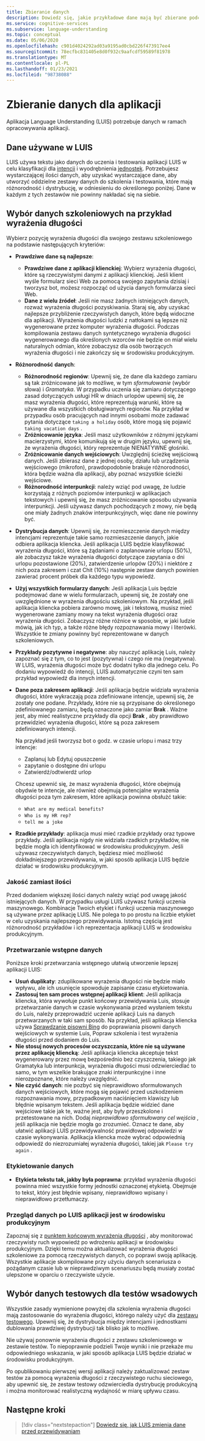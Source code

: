 ```yaml
---
title: Zbieranie danych
description: Dowiedz się, jakie przykładowe dane mają być zbierane podczas opracowywania aplikacji
ms.service: cognitive-services
ms.subservice: language-understanding
ms.topic: conceptual
ms.date: 05/06/2020
ms.openlocfilehash: c901d4024292ad03a9195ad0cbd226f473917ee4
ms.sourcegitcommit: 78ecfbc831405e8d0f932c9aafcdf59589f81978
ms.translationtype: MT
ms.contentlocale: pl-PL
ms.lasthandoff: 01/23/2021
ms.locfileid: "98738088"
---
```

# <a name="data-collection-for-your-app"></a>Zbieranie danych dla aplikacji

Aplikacja Language Understanding (LUIS) potrzebuje danych w ramach opracowywania aplikacji.

## <a name="data-used-in-luis"></a>Dane używane w LUIS

LUIS używa tekstu jako danych do uczenia i testowania aplikacji LUIS w celu klasyfikacji dla [intencji](luis-concept-intent.md) i wyodrębnienia [jednostek](luis-concept-entity-types.md). Potrzebujesz wystarczającej ilości danych, aby uzyskać wystarczające dane, aby utworzyć oddzielne zestawy danych do szkolenia i testowania, które mają różnorodność i dystrybucję, w odniesieniu do określonego poniżej.  Dane w każdym z tych zestawów nie powinny nakładać się na siebie.

## <a name="training-data-selection-for-example-utterances"></a>Wybór danych szkoleniowych na przykład wyrażenia długości

Wybierz pozycję wyrażenia długości dla swojego zestawu szkoleniowego na podstawie następujących kryteriów:

* **Prawdziwe dane są najlepsze**:
    * **Prawdziwe dane z aplikacji klienckiej**: Wybierz wyrażenia długości, które są rzeczywistymi danymi z aplikacji klienckiej.  Jeśli klient wyśle formularz sieci Web za pomocą swojego zapytania dzisiaj i tworzysz bot, możesz rozpocząć od użycia danych formularza sieci Web.
    * **Dane z wielu źródeł**: Jeśli nie masz żadnych istniejących danych, rozważ wyrażenia długości pozyskiwania.  Staraj się, aby uzyskać najlepsze przybliżenie rzeczywistych danych, które będą widoczne dla aplikacji. Wyrażenia długości ludzki z natłokami są lepsze niż wygenerowane przez komputer wyrażenia długości.  Podczas kompilowania zestawu danych syntetycznego wyrażenia długości wygenerowanego dla określonych wzorców nie będzie on miał wielu naturalnych odmian, które zobaczysz dla osób tworzących wyrażenia długości i nie zakończy się w środowisku produkcyjnym.
* **Różnorodność danych**:
    * **Różnorodność regionów**: Upewnij się, że dane dla każdego zamiaru są tak zróżnicowane jak to możliwe, w tym _sformułowanie_ (wybór słowa) i _Gramatyka_.  W przypadku uczenia się zamiaru dotyczącego zasad dotyczących usługi HR w dniach urlopów upewnij się, że masz wyrażenia długości, które reprezentują warunki, które są używane dla wszystkich obsługiwanych regionów.  Na przykład w przypadku osób pracujących nad innymi osobami może zadawać pytania dotyczące `taking a holiday` osób, które mogą się pojawić `taking vacation days` .
    * **Zróżnicowanie języka**: Jeśli masz użytkowników z różnymi językami macierzystymi, które komunikują się w drugim języku, upewnij się, że wyrażenia długości, który reprezentuje NIENATYWNE głośniki.
    * **Zróżnicowanie danych wejściowych**: Uwzględnij ścieżkę wejściową danych. Jeśli zbierasz dane z jednej osoby, działu lub urządzenia wejściowego (mikrofon), prawdopodobnie brakuje różnorodności, która będzie ważna dla aplikacji, aby poznać wszystkie ścieżki wejściowe.
    * **Różnorodność interpunkcji**: należy wziąć pod uwagę, że ludzie korzystają z różnych poziomów interpunkcji w aplikacjach tekstowych i upewnij się, że masz zróżnicowanie sposobu używania interpunkcji. Jeśli używasz danych pochodzących z mowy, nie będą one miały żadnych znaków interpunkcyjnych, więc dane nie powinny być.
* **Dystrybucja danych**: Upewnij się, że rozmieszczenie danych między intencjami reprezentuje takie samo rozmieszczenie danych, jakie odbiera aplikacja kliencka. Jeśli aplikacja LUIS będzie klasyfikować wyrażenia długości, które są żądaniami o zaplanowanie urlopu (50%), ale zobaczysz także wyrażenia długości dotyczące zapytania o dni urlopu pozostawione (20%), zatwierdzenie urlopów (20%) i niektóre z nich poza zakresem i czat Chit (10%) następnie zestaw danych powinien zawierać procent próbek dla każdego typu wypowiedź.
* **Użyj wszystkich formularzy danych**: Jeśli aplikacja Luis będzie podejmować dane w wielu formularzach, upewnij się, że zostały one uwzględnione w wyrażenia długościu szkoleniowym. Na przykład, jeśli aplikacja kliencka pobiera zarówno mowę, jak i tekstową, musisz mieć wygenerowane zamiany mowy na tekst wyrażenia długości oraz wyrażenia długości.  Zobaczysz różne różnice w sposobie, w jaki ludzie mówią, jak ich typ, a także różne błędy rozpoznawania mowy i literówki.  Wszystkie te zmiany powinny być reprezentowane w danych szkoleniowych.
* **Przykłady pozytywne i negatywne**: aby nauczyć aplikację Luis, należy zapoznać się z tym, co to jest (pozytywna) i czego nie ma (negatywna). W LUIS, wyrażenia długości może być dodatni tylko dla jednego celu. Po dodaniu wypowiedź do intencji, LUIS automatycznie czyni ten sam przykład wypowiedź dla innych intencji.
* **Dane poza zakresem aplikacji**: Jeśli aplikacja będzie widziała wyrażenia długości, które wykraczają poza zdefiniowane intencje, upewnij się, że zostały one podane. Przykłady, które nie są przypisane do określonego zdefiniowanego zamiaru, będą oznaczone jako zamiar **Brak** .  Ważne jest, aby mieć realistyczne przykłady dla opcji **Brak** , aby prawidłowo przewidzieć wyrażenia długości, które są poza zakresem zdefiniowanych intencji.

    Na przykład jeśli tworzysz bot o godz. w czasie urlopu i masz trzy intencje:
    * Zaplanuj lub Edytuj opuszczenie
    * zapytanie o dostępne dni urlopu
    * Zatwierdź/odtwierdź urlop

    Chcesz upewnić się, że masz wyrażenia długości, które obejmują obydwie te intencje, ale również obejmują potencjalne wyrażenia długości poza tym zakresem, które aplikacja powinna obsłużć takie:
    * `What are my medical benefits?`
    * `Who is my HR rep?`
    * `tell me a joke`
* **Rzadkie przykłady**: aplikacja musi mieć rzadkie przykłady oraz typowe przykłady.  Jeśli aplikacja nigdy nie widziała rzadkich przykładów, nie będzie mogła ich identyfikować w środowisku produkcyjnym. Jeśli używasz rzeczywistych danych, będziesz mieć możliwość dokładniejszego przewidywania, w jaki sposób aplikacja LUIS będzie działać w środowisku produkcyjnym.

### <a name="quality-instead-of-quantity"></a>Jakość zamiast ilości

Przed dodaniem większej ilości danych należy wziąć pod uwagę jakość istniejących danych.  W przypadku usługi LUIS używasz funkcji uczenia maszynowego.  Kombinacje Twoich etykiet i funkcji uczenia maszynowego są używane przez aplikację LUIS.  Nie polega to po prostu na liczbie etykiet w celu uzyskania najlepszego przewidywania.  Istotną częścią jest różnorodność przykładów i ich reprezentacja aplikacji LUIS w środowisku produkcyjnym.

### <a name="preprocessing-data"></a>Przetwarzanie wstępne danych

Poniższe kroki przetwarzania wstępnego ułatwią utworzenie lepszej aplikacji LUIS:

* **Usuń duplikaty**: zduplikowane wyrażenia długości nie będzie miało wpływu, ale ich usunięcie spowoduje zapisanie czasu etykietowania.
* **Zastosuj ten sam proces wstępnej aplikacji klient**: Jeśli aplikacja kliencka, która wywołuje punkt końcowy przewidywania Luis, stosuje przetwarzanie danych w czasie wykonywania przed wysłaniem tekstu do Luis, należy przeprowadzić uczenie aplikacji Luis na danych przetwarzanych w taki sam sposób. Na przykład, jeśli aplikacja kliencka używa [Sprawdzanie pisowni Bing](../bing-spell-check/overview.md) do poprawiania pisowni danych wejściowych w systemie Luis, Popraw szkolenia i test wyrażenia długości przed dodaniem do Luis.
* **Nie stosuj nowych procesów oczyszczania, które nie są używane przez aplikację kliencką**: Jeśli aplikacja kliencka akceptuje tekst wygenerowany przez mowę bezpośrednio bez czyszczenia, takiego jak Gramatyka lub interpunkcja, wyrażenia długości musi odzwierciedlać to samo, w tym wszelkie brakujące znaki interpunkcyjne i inne nierozpoznane, które należy uwzględnić.
* **Nie czyść danych**: nie pozbyć się nieprawidłowo sformułowanych danych wejściowych, które mogą się pojawić przed uszkodzeniem rozpoznawania mowy, przypadkowym naciśnięciem klawiszy lub błędnie wpisanym tekstem. Jeśli aplikacja będzie widzieć dane wejściowe takie jak te, ważne jest, aby były przeszkolone i przetestowane na nich. Dodaj _nieprawidłowo sformułowany cel wejścia_ , jeśli aplikacja nie będzie mogła go zrozumieć. Oznacz te dane, aby ułatwić aplikacji LUIS przewidywalność prawidłowej odpowiedzi w czasie wykonywania. Aplikacja kliencka może wybrać odpowiednią odpowiedź do niezrozumiałej wyrażenia długości, takiej jak `Please try again` .

### <a name="labeling-data"></a>Etykietowanie danych

* **Etykieta tekstu tak, jakby była poprawna**: przykład wyrażenia długości powinna mieć wszystkie formy jednostki oznaczonej etykietą. Obejmuje to tekst, który jest błędnie wpisany, nieprawidłowo wpisany i nieprawidłowo przetłumaczy.

### <a name="data-review-after-luis-app-is-in-production"></a>Przegląd danych po LUIS aplikacji jest w środowisku produkcyjnym

Zapoznaj się z [punktem końcowym wyrażenia długości](luis-concept-review-endpoint-utterances.md) , aby monitorować rzeczywisty ruch wypowiedź po wdrożeniu aplikacji w środowisku produkcyjnym.  Dzięki temu można aktualizować wyrażenia długości szkoleniowe za pomocą rzeczywistych danych, co poprawi swoją aplikację. Wszystkie aplikacje skompilowane przy użyciu danych scenariusza o pożądanym czasie lub w nieprawdziwym scenariuszu będą musiały zostać ulepszone w oparciu o rzeczywiste użycie.

## <a name="test-data-selection-for-batch-testing"></a>Wybór danych testowych dla testów wsadowych

Wszystkie zasady wymienione powyżej dla szkolenia wyrażenia długości mają zastosowanie do wyrażenia długości, którego należy użyć dla [zestawu testowego](./luis-how-to-batch-test.md). Upewnij się, że dystrybucja między intencjami i jednostkami dublowania prawdziwej dystrybucji tak blisko jak to możliwe.

Nie używaj ponownie wyrażenia długości z zestawu szkoleniowego w zestawie testów. To niepoprawnie podzieli Twoje wyniki i nie przekaże mu odpowiedniego wskazania, w jaki sposób aplikacja LUIS będzie działać w środowisku produkcyjnym.

Po opublikowaniu pierwszej wersji aplikacji należy zaktualizować zestaw testów za pomocą wyrażenia długości z rzeczywistego ruchu sieciowego, aby upewnić się, że zestaw testowy odzwierciedla dystrybucję produkcyjną i można monitorować realistyczną wydajność w miarę upływu czasu.

## <a name="next-steps"></a>Następne kroki

> [!div class="nextstepaction"]
> [Dowiedz się, jak LUIS zmienia dane przed przewidywaniam](luis-concept-data-alteration.md)